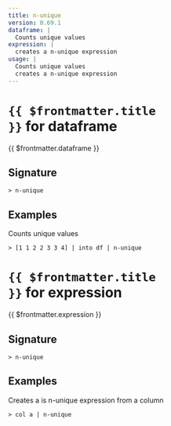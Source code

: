 ```yaml
---
title: n-unique
version: 0.69.1
dataframe: |
  Counts unique values
expression: |
  creates a n-unique expression
usage: |
  Counts unique values
  creates a n-unique expression
---
```


# <code>{{ $frontmatter.title }}</code> for dataframe

<div class='command-title'>{{ $frontmatter.dataframe }}</div>

## Signature

```> n-unique ```

## Examples

Counts unique values
```shell
> [1 1 2 2 3 3 4] | into df | n-unique
```

# <code>{{ $frontmatter.title }}</code> for expression

<div class='command-title'>{{ $frontmatter.expression }}</div>

## Signature

```> n-unique ```

## Examples

Creates a is n-unique expression from a column
```shell
> col a | n-unique
```
